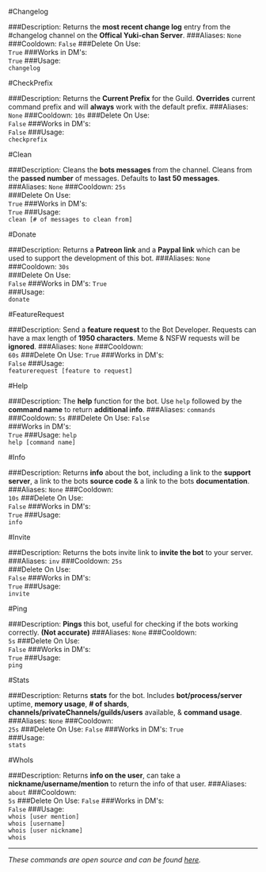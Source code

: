 #Changelog
>
###Description:
Returns the **most recent change log** entry from the #changelog channel on the **Offical Yuki-chan Server**.
###Aliases:
`None`
###Cooldown: 
`False` 
###Delete On Use:  
`True`
###Works in DM's:  
`True`
###Usage:  
`changelog`

#CheckPrefix
>
###Description:
Returns the **Current Prefix** for the Guild. **Overrides** current command prefix and will **always** work with the default prefix.
###Aliases:
`None`
###Cooldown: 
`10s` 
###Delete On Use:  
`False`
###Works in DM's:  
`False`
###Usage:  
`checkprefix`


#Clean
>
###Description:
Cleans the **bots messages** from the channel. Cleans from the **passed number** of messages. Defaults to **last 50 messages**.
###Aliases:
`None`
###Cooldown:
`25s`  
###Delete On Use:  
`True`
###Works in DM's:  
`True`
###Usage:  
`clean [# of messages to clean from]`


#Donate
>
###Description:
Returns a **Patreon link** and a **Paypal link** which can be used to support the development of this bot.
###Aliases:
`None`
###Cooldown:
`30s`  
###Delete On Use:  
`False`
###Works in DM's:
`True`  
###Usage:  
`donate`


#FeatureRequest
>
###Description:
Send a **feature request** to the Bot Developer. Requests can have a max length of **1950 characters**. Meme & NSFW requests will be **ignored**.
###Aliases:
`None`
###Cooldown:  
`60s`
###Delete On Use: 
`True` 
###Works in DM's:  
`False`
###Usage:  
`featurerequest [feature to request]`

#Help
>
###Description:
The **help** function for the bot. Use `help` followed by the **command name** to return **additional info**.
###Aliases:
`commands`
###Cooldown: 
`5s` 
###Delete On Use:
`False`  
###Works in DM's:  
`True`
###Usage: 
`help`  
`help [command name]` 


#Info
>
###Description:
Returns **info** about the bot, including a link to the **support server**, a link to the bots **source code** & a link to the bots **documentation**.
###Aliases:
`None`
###Cooldown:  
`10s`
###Delete On Use:  
`False`
###Works in DM's:  
`True`
###Usage:  
`info`


#Invite
>
###Description:
Returns the bots invite link to **invite the bot** to your server.
###Aliases:
`inv`
###Cooldown:
`25s`  
###Delete On Use:  
`False`
###Works in DM's:  
`True`
###Usage:  
`invite`


#Ping
>
###Description:
**Pings** this bot, useful for checking if the bots working correctly. **(Not accurate)**
###Aliases:
`None`
###Cooldown:  
`5s`
###Delete On Use:  
`False`
###Works in DM's:  
`True`
###Usage:  
`ping`


#Stats
>
###Description:
Returns **stats** for the bot. Includes **bot/process/server** uptime, **memory usage**, **# of shards**, **channels/privateChannels/guilds/users** available, & **command usage**.
###Aliases:
`None`
###Cooldown:  
`25s`
###Delete On Use: 
`False` 
###Works in DM's:
`True`  
###Usage:  
`stats`


#WhoIs
>
###Description:
Returns **info on the user**, can take a **nickname/username/mention** to return the info of that user.
###Aliases:
`about`
###Cooldown:  
`5s`
###Delete On Use: 
`False`
###Works in DM's:  
`False`
###Usage:  
`whois [user mention]`  
`whois [username]`  
`whois [user nickname]`  
`whois`

---
*These commands are open source and can be found [here](https://github.com/hsiW/WishBot/tree/v6/commands/bot).*